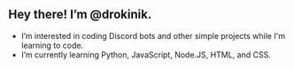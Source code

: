 ## Hey there! I’m @drokinik. 
* I’m interested in coding Discord bots and other simple projects while I'm learning to code. 
* I’m currently learning Python, JavaScript, Node.JS, HTML, and CSS.


<!---
drokinik/drokinik is a ✨ special ✨ repository because its `README.md` (this file) appears on your GitHub profile.
You can click the Preview link to take a look at your changes.
--->
